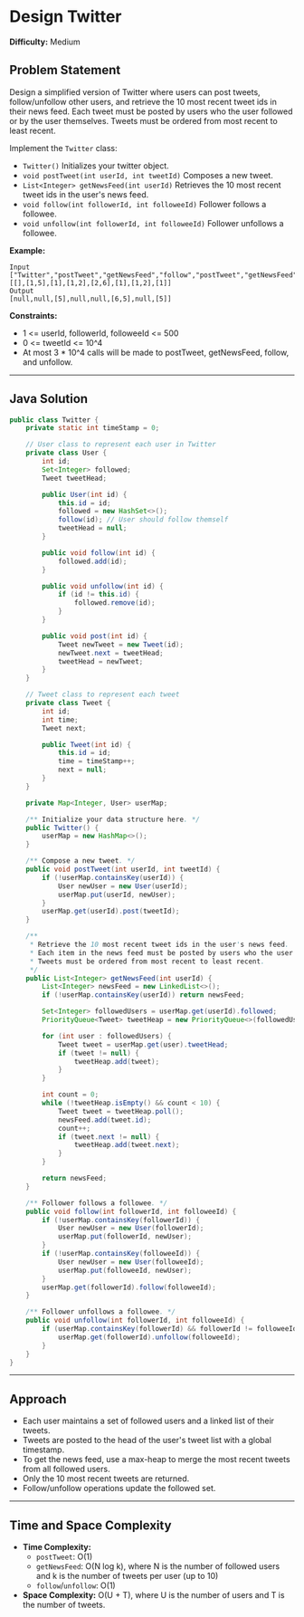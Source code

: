 # Design Twitter

**Difficulty:** Medium

## Problem Statement
Design a simplified version of Twitter where users can post tweets, follow/unfollow other users, and retrieve the 10 most recent tweet ids in their news feed. Each tweet must be posted by users who the user followed or by the user themselves. Tweets must be ordered from most recent to least recent.

Implement the `Twitter` class:
- `Twitter()` Initializes your twitter object.
- `void postTweet(int userId, int tweetId)` Composes a new tweet.
- `List<Integer> getNewsFeed(int userId)` Retrieves the 10 most recent tweet ids in the user's news feed.
- `void follow(int followerId, int followeeId)` Follower follows a followee.
- `void unfollow(int followerId, int followeeId)` Follower unfollows a followee.

**Example:**
```
Input
["Twitter","postTweet","getNewsFeed","follow","postTweet","getNewsFeed","unfollow","getNewsFeed"]
[[],[1,5],[1],[1,2],[2,6],[1],[1,2],[1]]
Output
[null,null,[5],null,null,[6,5],null,[5]]
```

**Constraints:**
- 1 <= userId, followerId, followeeId <= 500
- 0 <= tweetId <= 10^4
- At most 3 * 10^4 calls will be made to postTweet, getNewsFeed, follow, and unfollow.

---

## Java Solution
```java
public class Twitter {
	private static int timeStamp = 0;

	// User class to represent each user in Twitter
	private class User {
		int id;
		Set<Integer> followed;
		Tweet tweetHead;

		public User(int id) {
			this.id = id;
			followed = new HashSet<>();
			follow(id); // User should follow themself
			tweetHead = null;
		}

		public void follow(int id) {
			followed.add(id);
		}

		public void unfollow(int id) {
			if (id != this.id) {
				followed.remove(id);
			}
		}

		public void post(int id) {
			Tweet newTweet = new Tweet(id);
			newTweet.next = tweetHead;
			tweetHead = newTweet;
		}
	}

	// Tweet class to represent each tweet
	private class Tweet {
		int id;
		int time;
		Tweet next;

		public Tweet(int id) {
			this.id = id;
			time = timeStamp++;
			next = null;
		}
	}

	private Map<Integer, User> userMap;

	/** Initialize your data structure here. */
	public Twitter() {
		userMap = new HashMap<>();
	}

	/** Compose a new tweet. */
	public void postTweet(int userId, int tweetId) {
		if (!userMap.containsKey(userId)) {
			User newUser = new User(userId);
			userMap.put(userId, newUser);
		}
		userMap.get(userId).post(tweetId);
	}

	/**
	 * Retrieve the 10 most recent tweet ids in the user's news feed.
	 * Each item in the news feed must be posted by users who the user followed or by the user themselves.
	 * Tweets must be ordered from most recent to least recent.
	 */
	public List<Integer> getNewsFeed(int userId) {
		List<Integer> newsFeed = new LinkedList<>();
		if (!userMap.containsKey(userId)) return newsFeed;

		Set<Integer> followedUsers = userMap.get(userId).followed;
		PriorityQueue<Tweet> tweetHeap = new PriorityQueue<>(followedUsers.size(), (a, b) -> b.time - a.time);

		for (int user : followedUsers) {
			Tweet tweet = userMap.get(user).tweetHead;
			if (tweet != null) {
				tweetHeap.add(tweet);
			}
		}

		int count = 0;
		while (!tweetHeap.isEmpty() && count < 10) {
			Tweet tweet = tweetHeap.poll();
			newsFeed.add(tweet.id);
			count++;
			if (tweet.next != null) {
				tweetHeap.add(tweet.next);
			}
		}

		return newsFeed;
	}

	/** Follower follows a followee. */
	public void follow(int followerId, int followeeId) {
		if (!userMap.containsKey(followerId)) {
			User newUser = new User(followerId);
			userMap.put(followerId, newUser);
		}
		if (!userMap.containsKey(followeeId)) {
			User newUser = new User(followeeId);
			userMap.put(followeeId, newUser);
		}
		userMap.get(followerId).follow(followeeId);
	}

	/** Follower unfollows a followee. */
	public void unfollow(int followerId, int followeeId) {
		if (userMap.containsKey(followerId) && followerId != followeeId) {
			userMap.get(followerId).unfollow(followeeId);
		}
	}
}
```

---

## Approach
- Each user maintains a set of followed users and a linked list of their tweets.
- Tweets are posted to the head of the user's tweet list with a global timestamp.
- To get the news feed, use a max-heap to merge the most recent tweets from all followed users.
- Only the 10 most recent tweets are returned.
- Follow/unfollow operations update the followed set.

---

## Time and Space Complexity
- **Time Complexity:**
  - `postTweet`: O(1)
  - `getNewsFeed`: O(N log k), where N is the number of followed users and k is the number of tweets per user (up to 10)
  - `follow`/`unfollow`: O(1)
- **Space Complexity:** O(U + T), where U is the number of users and T is the number of tweets.
